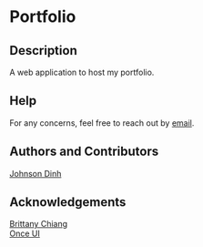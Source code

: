 # Portfolio

## Description
A web application to host my portfolio.


## Help
For any concerns, feel free to reach out by [email](mailto:jdinhbus@gmail.com?subject=[GitHub]%20Source%20Han%20Sans).


## Authors and Contributors
[Johnson Dinh](https://www.linkedin.com/in/johnson-dinh/)


## Acknowledgements
[Brittany Chiang](https://brittanychiang.com/#about) <br/>
[Once UI](https://once-ui.com/templates/magic-portfolio)